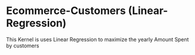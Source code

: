 # Ecommerce-Customers (Linear-Regression)
This Kernel is uses Linear Regression to maximize the yearly Amount Spent by customers
